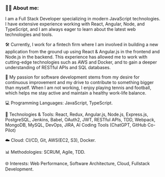 ### 👨‍💻 About me: 
I am a Full Stack Developer specializing in modern JavaScript technologies. I have extensive experience working with React, Angular, Node, and TypeScript, and I am always eager to learn about the latest web technologies and tools.

🛠️ Currently, I work for a fintech firm where I am involved in building a new application from the ground up using React & Angular.js in the frontend and Node.js in the backend. This experience has allowed me to work with cutting-edge technologies such as AWS and Docker, and to gain a deeper understanding of RESTful APIs and SQL databases.

🚀 My passion for software development stems from my desire for continuous improvement and my drive to contribute to something bigger than myself. When I am not working, I enjoy playing tennis and football, which helps me stay active and maintain a healthy work-life balance.

💻 Programming Languages: JavaScript, TypeScript.

🔧 Technologies & Tools: React, Redux, Angular.js, Node.js, Express.js, PostgreSQL, Jenkins, Babel, OAuth2, JWT, RESTful APIs, TDD, Webpack, MongoDB, MySQL, DevOps, JIRA, AI Coding Tools (ChatGPT, GitHub Co-Pilot)

☁️ Cloud: CI/CD, Git, AWS(EC2, S3), Docker.

📊 Methodologies: SCRUM, Agile, TDD.

🌐 Interests: Web Performance, Software Architecture, Cloud, Fullstack Development.
